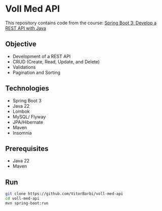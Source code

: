 # Voll Med API

This repository contains code from the course: [Spring Boot 3: Develop a REST API with Java](https://cursos.alura.com.br/course/spring-boot-3-desenvolva-api-rest-java)

## Objective

- Development of a REST API
- CRUD (Create, Read, Update, and Delete)
- Validations
- Pagination and Sorting

## Technologies
- Spring Boot 3
- Java 22
- Lombok
- MySQL/ Flyway
- JPA/Hibernate
- Maven
- Insomnia

## Prerequisites
- Java 22
- Maven

## Run

```bash
git clone https://github.com/VitorBarbi/voll-med-api
cd voll-med-api
mvn spring-boot:run
```